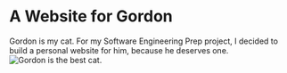 # A Website for Gordon
Gordon is my cat. For my Software Engineering Prep project, I decided to build a personal website for him, because he deserves one. 
![Gordon is the best cat.](./assets.images/gordon-1.png)